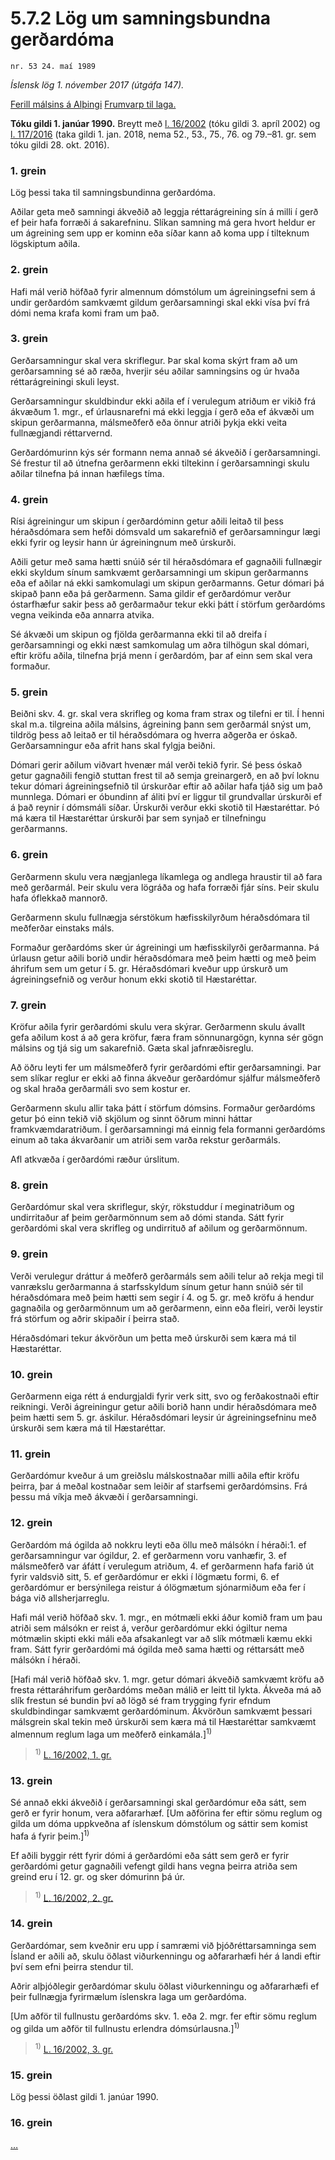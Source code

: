# 5.7.2 Lög um samningsbundna gerðardóma

`nr. 53 24. maí 1989`

_Íslensk lög 1. nóvember 2017 (útgáfa 147)._

[Ferill málsins á Alþingi](https://www.althingi.is/thingstorf/thingmalalistar-eftir-thingum/ferill/?ltg=111&mnr=342)
[Frumvarp til laga.](https://www.althingi.is/altext/111/s/0619.html)

**Tóku gildi 1. janúar 1990.**
Breytt með
[l. 16/2002](https://althingi.is/altext/stjt/2002.016.html) (tóku gildi 3. apríl 2002) og
[l. 117/2016](https://althingi.is/altext/stjt/2016.117.html) (taka gildi 1. jan. 2018, nema 52., 53., 75., 76. og 79.–81. gr. sem tóku gildi 28. okt. 2016).

### 1. grein

Lög þessi taka til samningsbundinna gerðardóma.

Aðilar geta með samningi ákveðið að leggja réttarágreining sín á milli í gerð ef þeir hafa forræði á sakarefninu. Slíkan samning má gera hvort heldur er um ágreining sem upp er kominn eða síðar kann að koma upp í tilteknum lögskiptum aðila.

### 2. grein

Hafi mál verið höfðað fyrir almennum dómstólum um ágreiningsefni sem á undir gerðardóm samkvæmt gildum gerðarsamningi skal ekki vísa því frá dómi nema krafa komi fram um það.

### 3. grein

Gerðarsamningur skal vera skriflegur. Þar skal koma skýrt fram að um gerðarsamning sé að ræða, hverjir séu aðilar samningsins og úr hvaða réttarágreiningi skuli leyst.

Gerðarsamningur skuldbindur ekki aðila ef í verulegum atriðum er vikið frá ákvæðum 1. mgr., ef úrlausnarefni má ekki leggja í gerð eða ef ákvæði um skipun gerðarmanna, málsmeðferð eða önnur atriði þykja ekki veita fullnægjandi réttarvernd.

Gerðardómurinn kýs sér formann nema annað sé ákveðið í gerðarsamningi. Sé frestur til að útnefna gerðarmenn ekki tiltekinn í gerðarsamningi skulu aðilar tilnefna þá innan hæfilegs tíma.

### 4. grein

Rísi ágreiningur um skipun í gerðardóminn getur aðili leitað til þess héraðsdómara sem hefði dómsvald um sakarefnið ef gerðarsamningur lægi ekki fyrir og leysir hann úr ágreiningnum með úrskurði.

Aðili getur með sama hætti snúið sér til héraðsdómara ef gagnaðili fullnægir ekki skyldum sínum samkvæmt gerðarsamningi um skipun gerðarmanns eða ef aðilar ná ekki samkomulagi um skipun gerðarmanns. Getur dómari þá skipað þann eða þá gerðarmenn. Sama gildir ef gerðardómur verður óstarfhæfur sakir þess að gerðarmaður tekur ekki þátt í störfum gerðardóms vegna veikinda eða annarra atvika.

Sé ákvæði um skipun og fjölda gerðarmanna ekki til að dreifa í gerðarsamningi og ekki næst samkomulag um aðra tilhögun skal dómari, eftir kröfu aðila, tilnefna þrjá menn í gerðardóm, þar af einn sem skal vera formaður.

### 5. grein

Beiðni skv. 4. gr. skal vera skrifleg og koma fram strax og tilefni er til. Í henni skal m.a. tilgreina aðila málsins, ágreining þann sem gerðarmál snýst um, tildrög þess að leitað er til héraðsdómara og hverra aðgerða er óskað. Gerðarsamningur eða afrit hans skal fylgja beiðni.

Dómari gerir aðilum viðvart hvenær mál verði tekið fyrir. Sé þess óskað getur gagnaðili fengið stuttan frest til að semja greinargerð, en að því loknu tekur dómari ágreiningsefnið til úrskurðar eftir að aðilar hafa tjáð sig um það munnlega. Dómari er óbundinn af áliti því er liggur til grundvallar úrskurði ef á það reynir í dómsmáli síðar. Úrskurði verður ekki skotið til Hæstaréttar. Þó má kæra til Hæstaréttar úrskurði þar sem synjað er tilnefningu gerðarmanns.

### 6. grein

Gerðarmenn skulu vera nægjanlega líkamlega og andlega hraustir til að fara með gerðarmál. Þeir skulu vera lögráða og hafa forræði fjár síns. Þeir skulu hafa óflekkað mannorð.

Gerðarmenn skulu fullnægja sérstökum hæfisskilyrðum héraðsdómara til meðferðar einstaks máls.

Formaður gerðardóms sker úr ágreiningi um hæfisskilyrði gerðarmanna. Þá úrlausn getur aðili borið undir héraðsdómara með þeim hætti og með þeim áhrifum sem um getur í 5. gr. Héraðsdómari kveður upp úrskurð um ágreiningsefnið og verður honum ekki skotið til Hæstaréttar.

### 7. grein

Kröfur aðila fyrir gerðardómi skulu vera skýrar. Gerðarmenn skulu ávallt gefa aðilum kost á að gera kröfur, færa fram sönnunargögn, kynna sér gögn málsins og tjá sig um sakarefnið. Gæta skal jafnræðisreglu.

Að öðru leyti fer um málsmeðferð fyrir gerðardómi eftir gerðarsamningi. Þar sem slíkar reglur er ekki að finna ákveður gerðardómur sjálfur málsmeðferð og skal hraða gerðarmáli svo sem kostur er.

Gerðarmenn skulu allir taka þátt í störfum dómsins. Formaður gerðardóms getur þó einn tekið við skjölum og sinnt öðrum minni háttar framkvæmdaratriðum. Í gerðarsamningi má einnig fela formanni gerðardóms einum að taka ákvarðanir um atriði sem varða rekstur gerðarmáls.

Afl atkvæða í gerðardómi ræður úrslitum.

### 8. grein

Gerðardómur skal vera skriflegur, skýr, rökstuddur í meginatriðum og undirritaður af þeim gerðarmönnum sem að dómi standa. Sátt fyrir gerðardómi skal vera skrifleg og undirrituð af aðilum og gerðarmönnum.

### 9. grein

Verði verulegur dráttur á meðferð gerðarmáls sem aðili telur að rekja megi til vanrækslu gerðarmanna á starfsskyldum sínum getur hann snúið sér til héraðsdómara með þeim hætti sem segir í 4. og 5. gr. með kröfu á hendur gagnaðila og gerðarmönnum um að gerðarmenn, einn eða fleiri, verði leystir frá störfum og aðrir skipaðir í þeirra stað.

Héraðsdómari tekur ákvörðun um þetta með úrskurði sem kæra má til Hæstaréttar.

### 10. grein

Gerðarmenn eiga rétt á endurgjaldi fyrir verk sitt, svo og ferðakostnaði eftir reikningi. Verði ágreiningur getur aðili borið hann undir héraðsdómara með þeim hætti sem 5. gr. áskilur. Héraðsdómari leysir úr ágreiningsefninu með úrskurði sem kæra má til Hæstaréttar.

### 11. grein

Gerðardómur kveður á um greiðslu málskostnaðar milli aðila eftir kröfu þeirra, þar á meðal kostnaðar sem leiðir af starfsemi gerðardómsins. Frá þessu má víkja með ákvæði í gerðarsamningi.

### 12. grein

Gerðardóm má ógilda að nokkru leyti eða öllu með málsókn í héraði:1. ef gerðarsamningur var ógildur,
2. ef gerðarmenn voru vanhæfir,
3. ef málsmeðferð var áfátt í verulegum atriðum,
4. ef gerðarmenn hafa farið út fyrir valdsvið sitt,
5. ef gerðardómur er ekki í lögmætu formi,
6. ef gerðardómur er bersýnilega reistur á ólögmætum sjónarmiðum eða fer í bága við allsherjarreglu.

Hafi mál verið höfðað skv. 1. mgr., en mótmæli ekki áður komið fram um þau atriði sem málsókn er reist á, verður gerðardómur ekki ógiltur nema mótmælin skipti ekki máli eða afsakanlegt var að slík mótmæli kæmu ekki fram. Sátt fyrir gerðardómi má ógilda með sama hætti og réttarsátt með málsókn í héraði.

[Hafi mál verið höfðað skv. 1. mgr. getur dómari ákveðið samkvæmt kröfu að fresta réttaráhrifum gerðardóms meðan málið er leitt til lykta. Ákveða má að slík frestun sé bundin því að lögð sé fram trygging fyrir efndum skuldbindingar samkvæmt gerðardóminum. Ákvörðun samkvæmt þessari málsgrein skal tekin með úrskurði sem kæra má til Hæstaréttar samkvæmt almennum reglum laga um meðferð einkamála.]<sup>1)</sup> 

> <sup>1)</sup> [L. 16/2002, 1. gr.](https://althingi.is/altext/stjt/2002.016.html)

### 13. grein

Sé annað ekki ákveðið í gerðarsamningi skal gerðardómur eða sátt, sem gerð er fyrir honum, vera aðfararhæf. [Um aðförina fer eftir sömu reglum og gilda um dóma uppkveðna af íslenskum dómstólum og sáttir sem komist hafa á fyrir þeim.]<sup>1)</sup> 

Ef aðili byggir rétt fyrir dómi á gerðardómi eða sátt sem gerð er fyrir gerðardómi getur gagnaðili vefengt gildi hans vegna þeirra atriða sem greind eru í 12. gr. og sker dómurinn þá úr.

> <sup>1)</sup> [L. 16/2002, 2. gr.](https://althingi.is/altext/stjt/2002.016.html)

### 14. grein

Gerðardómar, sem kveðnir eru upp í samræmi við þjóðréttarsamninga sem Ísland er aðili að, skulu öðlast viðurkenningu og aðfararhæfi hér á landi eftir því sem efni þeirra stendur til.

Aðrir alþjóðlegir gerðardómar skulu öðlast viðurkenningu og aðfararhæfi ef þeir fullnægja fyrirmælum íslenskra laga um gerðardóma.

[Um aðför til fullnustu gerðardóms skv. 1. eða 2. mgr. fer eftir sömu reglum og gilda um aðför til fullnustu erlendra dómsúrlausna.]<sup>1)</sup> 

> <sup>1)</sup> [L. 16/2002, 3. gr.](https://althingi.is/altext/stjt/2002.016.html)

### 15. grein

Lög þessi öðlast gildi 1. janúar 1990.

### 16. grein

[…](https://www.althingi.is/lagasafn/leidbeiningar/)
